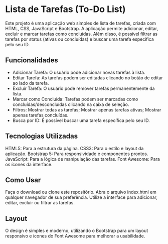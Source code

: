 # Lista de Tarefas (To-Do List)

Este projeto é uma aplicação web simples de lista de tarefas, criada com HTML, CSS, JavaScript e Bootstrap. A aplicação permite adicionar, editar, excluir e marcar tarefas como concluídas. Além disso, é possível filtrar as tarefas por status (ativas ou concluídas) e buscar uma tarefa específica pelo seu ID.

## Funcionalidades

- Adicionar Tarefa: O usuário pode adicionar novas tarefas à lista.
- Editar Tarefa: As tarefas podem ser editadas clicando no botão de editar ao lado da tarefa.
- Excluir Tarefa: O usuário pode remover tarefas permanentemente da lista.
- Marcar como Concluída: Tarefas podem ser marcadas como concluídas/desconcluídas clicando na caixa de seleção.
- Filtros: Mostrar todas as tarefas; Mostrar apenas tarefas ativas; Mostrar apenas tarefas concluídas.
- Busca por ID: É possível buscar uma tarefa específica pelo seu ID.

## Tecnologias Utilizadas

HTML5: Para a estrutura da página.
CSS3: Para o estilo e layout da aplicação.
Bootstrap 5: Para responsividade e componentes prontos.
JavaScript: Para a lógica de manipulação das tarefas.
Font Awesome: Para os ícones da interface.

## Como Usar

Faça o download ou clone este repositório.
Abra o arquivo index.html em qualquer navegador de sua preferência.
Utilize a interface para adicionar, editar, excluir ou filtrar as tarefas.

## Layout

O design é simples e moderno, utilizando o Bootstrap para um layout responsivo e ícones do Font Awesome para melhorar a usabilidade.
